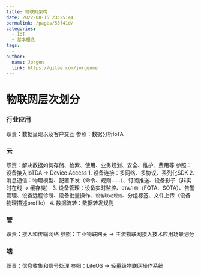```yaml
---
title: 物联网架构
date: 2022-08-15 23:25:44
permalink: /pages/55f41d/
categories:
  - IoT
  - 基本概念
tags:
  - 
author: 
  name: Jorgen
  link: https://gitee.com/jorgenme
---
```

# 物联网层次划分
### 行业应用
职责：数据呈现以及客户交互
参照：数据分析IoTA

### 云
职责：解决数据如何存储、检索、使用、业务规划、安全、维护、费用等
参照：
设备接入IoTDA → Device Access
    1. 设备连接：多网络、多协议、系列化SDK
    2. 消息通信：物理模型、配置下发（命令、规则……）、订阅推送、设备影子（非实时在线 → 缓存类）
    3. 设备管理：设备实时监控、`OTA升级`（FOTA、SOTA）、告警管理、设备远程诊断、设备批量操作、`设备联动规则`、分组标签、文件上传（设备物理描述profile）
    4. 数据流转：数据转发规则

### 管
职责：接入和传输网络
参照：工业物联网关 → 主流物联网接入技术应用场景划分

### 端
职责：信息收集和信号处理
参照：LiteOS → 轻量级物联网操作系统
